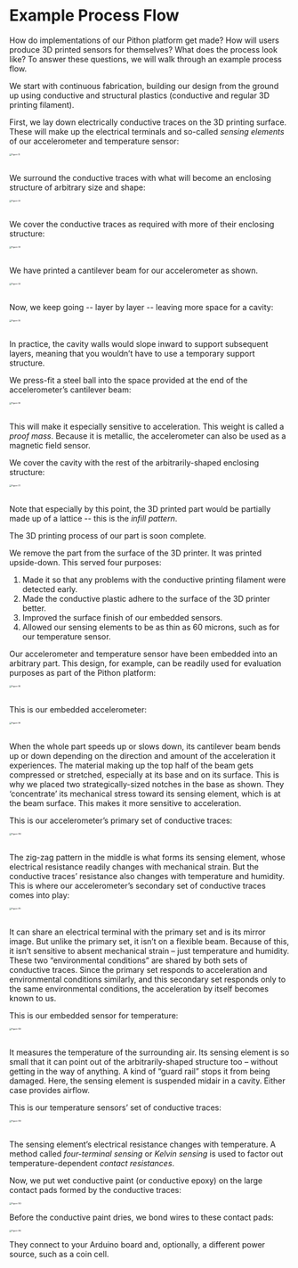 # Example Process Flow

How do implementations of our Pithon platform get made? How will users produce 3D printed sensors for themselves? What does the process look like? To answer these questions, we will walk through an example process flow.

We start with continuous fabrication, building our design from the ground up using conductive and structural plastics (conductive and regular 3D printing filament).

First, we lay down electrically conductive traces on the 3D printing surface. These will make up the electrical terminals and so-called *sensing elements* of our accelerometer and temperature sensor:

<img src="https://raw.githubusercontent.com/keeganmjgreen/3D-Printed-Sensors-Manual-Demo/main/img/Example-Process-Flow/Figure (1).png" alt="Figure (1)" style="zoom:25%;" /> \
    ​

We surround the conductive traces with what will become an enclosing structure of arbitrary size and shape:

<img src="https://raw.githubusercontent.com/keeganmjgreen/3D-Printed-Sensors-Manual-Demo/main/img/Example-Process-Flow/Figure (2).png" alt="Figure (2)" style="zoom:25%;" /> \
    ​

We cover the conductive traces as required with more of their enclosing structure:

<img src="https://raw.githubusercontent.com/keeganmjgreen/3D-Printed-Sensors-Manual-Demo/main/img/Example-Process-Flow/Figure (3).png" alt="Figure (3)" style="zoom:25%;" /> \
    ​

We have printed a cantilever beam for our accelerometer as shown.

<img src="https://raw.githubusercontent.com/keeganmjgreen/3D-Printed-Sensors-Manual-Demo/main/img/Example-Process-Flow/Figure (4).png" alt="Figure (4)" style="zoom:25%;" /> \
    ​

Now, we keep going -- layer by layer -- leaving more space for a cavity:

<img src="https://raw.githubusercontent.com/keeganmjgreen/3D-Printed-Sensors-Manual-Demo/main/img/Example-Process-Flow/Figure (5).png" alt="Figure (5)" style="zoom:25%;" /> \
    ​

In practice, the cavity walls would slope inward to support subsequent layers, meaning that you wouldn’t have to use a temporary support structure.

We press-fit a steel ball into the space provided at the end of the accelerometer’s cantilever beam:

<img src="https://raw.githubusercontent.com/keeganmjgreen/3D-Printed-Sensors-Manual-Demo/main/img/Example-Process-Flow/Figure (6).png" alt="Figure (6)" style="zoom:25%;" /> \
    ​

This will make it especially sensitive to acceleration. This weight is called a *proof mass*. Because it is metallic, the accelerometer can also be used as a magnetic field sensor.

We cover the cavity with the rest of the arbitrarily-shaped enclosing structure:

<img src="https://raw.githubusercontent.com/keeganmjgreen/3D-Printed-Sensors-Manual-Demo/main/img/Example-Process-Flow/Figure (7).png" alt="Figure (7)" style="zoom:25%;" /> \
    ​

Note that especially by this point, the 3D printed part would be partially made up of a lattice -- this is the *infill pattern*.

The 3D printing process of our part is soon complete.

We remove the part from the surface of the 3D printer. It was printed upside-down. This served four purposes:

 1. Made it so that any problems with the conductive printing filament were detected early.
 2. Made the conductive plastic adhere to the surface of the 3D printer better.
 3. Improved the surface finish of our embedded sensors.
 4. Allowed our sensing elements to be as thin as 60 microns, such as for our temperature sensor.

Our accelerometer and temperature sensor have been embedded into an arbitrary part. This design, for example, can be readily used for evaluation purposes as part of the Pithon platform:

<img src="https://raw.githubusercontent.com/keeganmjgreen/3D-Printed-Sensors-Manual-Demo/main/img/Example-Process-Flow/Figure (8).png" alt="Figure (8)" style="zoom:25%;" /> \
    ​

This is our embedded accelerometer:

<img src="https://raw.githubusercontent.com/keeganmjgreen/3D-Printed-Sensors-Manual-Demo/main/img/Example-Process-Flow/Figure (9).png" alt="Figure (9)" style="zoom:25%;" /> \
    ​

When the whole part speeds up or slows down, its cantilever beam bends up or down depending on the direction and amount of the acceleration it experiences. The material making up the top half of the beam gets compressed or stretched, especially at its base and on its surface. This is why we placed two strategically-sized notches in the base as shown. They ‘concentrate’ its mechanical stress toward its sensing element, which is at the beam surface. This makes it more sensitive to acceleration.

This is our accelerometer’s primary set of conductive traces:

<img src="https://raw.githubusercontent.com/keeganmjgreen/3D-Printed-Sensors-Manual-Demo/main/img/Example-Process-Flow/Figure (10).png" alt="Figure (10)" style="zoom:25%;" /> \
    ​

The zig-zag pattern in the middle is what forms its sensing element, whose electrical resistance readily changes with mechanical strain. But the conductive traces’ resistance also changes with temperature and humidity. This is where our accelerometer’s secondary set of conductive traces comes into play:

<img src="https://raw.githubusercontent.com/keeganmjgreen/3D-Printed-Sensors-Manual-Demo/main/img/Example-Process-Flow/Figure (11).png" alt="Figure (11)" style="zoom:25%;" /> \
    ​

It can share an electrical terminal with the primary set and is its mirror image. But unlike the primary set, it isn’t on a flexible beam. Because of this, it isn’t sensitive to absent mechanical strain – just temperature and humidity. These two “environmental conditions” are shared by both sets of conductive traces. Since the primary set responds to acceleration and environmental conditions similarly, and this secondary set responds only to the same environmental conditions, the acceleration by itself becomes known to us.

This is our embedded sensor for temperature:

<img src="https://raw.githubusercontent.com/keeganmjgreen/3D-Printed-Sensors-Manual-Demo/main/img/Example-Process-Flow/Figure (12).png" alt="Figure (12)" style="zoom:25%;" /> \
    ​

It measures the temperature of the surrounding air. Its sensing element is so small that it can point out of the arbitrarily-shaped structure too – without getting in the way of anything. A kind of “guard rail” stops it from being damaged. Here, the sensing element is suspended midair in a cavity. Either case provides airflow.

This is our temperature sensors’ set of conductive traces:

<img src="https://raw.githubusercontent.com/keeganmjgreen/3D-Printed-Sensors-Manual-Demo/main/img/Example-Process-Flow/Figure (13).png" alt="Figure (13)" style="zoom:25%;" /> \
    ​

The sensing element’s electrical resistance changes with temperature. A method called *four-terminal sensing* or *Kelvin sensing* is used to factor out temperature-dependent *contact resistances*.

Now, we put wet conductive paint (or conductive epoxy) on the large contact pads formed by the conductive traces:

<img src="https://raw.githubusercontent.com/keeganmjgreen/3D-Printed-Sensors-Manual-Demo/main/img/Example-Process-Flow/Figure (14).png" alt="Figure (14)" style="zoom:25%;" />

Before the conductive paint dries, we bond wires to these contact pads:

<img src="https://raw.githubusercontent.com/keeganmjgreen/3D-Printed-Sensors-Manual-Demo/main/img/Example-Process-Flow/Figure (15).png" alt="Figure (15)" style="zoom:25%;" />

They connect to your Arduino board and, optionally, a different power source, such as a coin cell.
